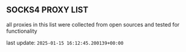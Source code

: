 ## SOCKS4 PROXY LIST

all proxies in this list were collected from open sources and tested for functionality

last update: `2025-01-15 16:12:45.200139+00:00`